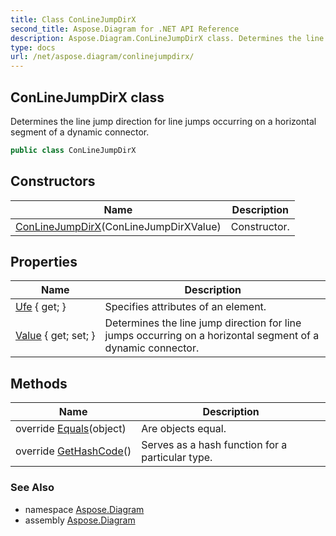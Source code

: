 ```yaml
---
title: Class ConLineJumpDirX
second_title: Aspose.Diagram for .NET API Reference
description: Aspose.Diagram.ConLineJumpDirX class. Determines the line jump direction for line jumps occurring on a horizontal segment of a dynamic connector
type: docs
url: /net/aspose.diagram/conlinejumpdirx/
---
```

## ConLineJumpDirX class

Determines the line jump direction for line jumps occurring on a horizontal segment of a dynamic connector.

```csharp
public class ConLineJumpDirX
```

## Constructors

| Name | Description |
| --- | --- |
| [ConLineJumpDirX](conlinejumpdirx/)(ConLineJumpDirXValue) | Constructor. |

## Properties

| Name | Description |
| --- | --- |
| [Ufe](../../aspose.diagram/conlinejumpdirx/ufe/) { get; } | Specifies attributes of an element. |
| [Value](../../aspose.diagram/conlinejumpdirx/value/) { get; set; } | Determines the line jump direction for line jumps occurring on a horizontal segment of a dynamic connector. |

## Methods

| Name | Description |
| --- | --- |
| override [Equals](../../aspose.diagram/conlinejumpdirx/equals/)(object) | Are objects equal. |
| override [GetHashCode](../../aspose.diagram/conlinejumpdirx/gethashcode/)() | Serves as a hash function for a particular type. |

### See Also

* namespace [Aspose.Diagram](../../aspose.diagram/)
* assembly [Aspose.Diagram](../../)


